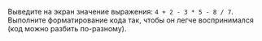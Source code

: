 
Выведите на экран значение выражения: `4 + 2 - 3 * 5 - 8 / 7`. Выполните форматирование кода так, чтобы он легче воспринимался (код можно разбить по-разному).
